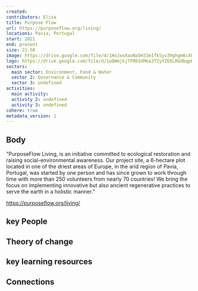 ```yaml
---
created:
contributors: Elisa
title: Purpose Flow
url: https://purposeflow.org/living/
locations: Pavia, Portugal
start: 2021
end: present
size: 21-50
image: https://drive.google.com/file/d/1HoJxoXaoNa5H33eIfkSyv39ghgm6cXO7/view?usp=drive_link
logo: https://drive.google.com/file/d/1oQWmjkjTFR6SVMea3T2yYZE6LRGdbqpK/view?usp=drive_link
sectors:
  main sector: Environment, Food & Water
  sector 2: Governance & Community
  sector 3: undefined
activities: 
  main activity: 
  activity 2: undefined
  activity 3: undefined
cohere: true
metadata_version: 1
---
```



## Body

"PurposeFlow Living, is an initiative committed to ecological restoration and raising social-environmental awareness. Our project site, a 6-hectare plot located in one of the driest areas of Europe, in the arid region of Pavia, Portugal, was started by one person and has since grown to work through time with more than 250 volunteers from nearly 70 countries! We bring the focus on implementing innovative but also ancient regenerative practices to serve the earth in a holistic manner."

https://purposeflow.org/living/

## key People



## Theory of change



## key learning resources



## Connections




